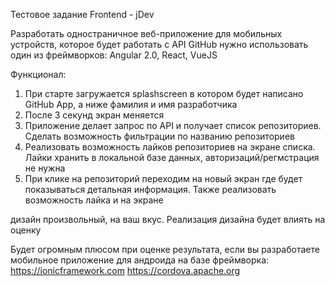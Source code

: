 Тестовое задание Frontend -  jDev

Разработать одностраничное веб-приложение для мобильных устройств, которое будет работать c API GitHub
нужно использовать один из фреймворков: Angular 2.0, React, VueJS

Функционал:
1. При старте загружается splashscreen в котором будет написано GitHub App, а ниже фамилия и имя разработчика
2. После 3 секунд экран меняется
3. Приложение делает запрос по API и получает список репозиториев. Сделать возможность фильтрации по названию репозиториев
4. Реализовать возможность лайков репозиториев на экране списка. Лайки хранить в локальной базе данных, авторизаций/регмстрация не нужна
5. При клике на репозиторий переходим на новый экран где будет показываться детальная информация. Также реализовать возможность лайка и на экране

дизайн произвольный, на ваш вкус. Реализация дизайна будет влиять на оценку

Будет огромным плюсом при оценке результата, если вы разработаете мобильное приложение для андроида на базе фреймворка:
https://ionicframework.com
https://cordova.apache.org

